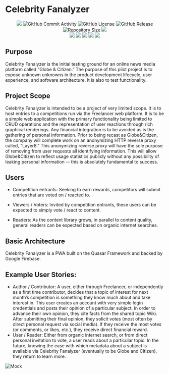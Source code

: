 # Celebrity Fanalyzer

<p align="center">
<a href="https://codecov.io/gh/globe-and-citizen/Celebrity-Fanalyzer"><img src="https://codecov.io/gh/globe-and-citizen/Celebrity-Fanalyzer/branch/develop/graph/badge.svg?token=U370QTMYZ6" /></a>
<img alt="GitHub Commit Activity" src="https://img.shields.io/github/commit-activity/m/globe-and-citizen/Celebrity-Fanalyzer" />
<img alt="GitHub License" src="https://img.shields.io/github/license/globe-and-citizen/Celebrity-Fanalyzer" />
<img alt="GitHub Release" src="https://img.shields.io/github/v/release/globe-and-citizen/Celebrity-Fanalyzer">
<img alt="Repository Size" src="https://img.shields.io/github/repo-size/globe-and-citizen/Celebrity-Fanalyzer" />
<a href="https://celebrityfanalyzer.com"><img src="https://img.shields.io/website?url=https%3A%2F%2Fcelebrityfanalyzer.com" /></a>
<br />
<img src="https://img.shields.io/github/package-json/dependency-version/globe-and-citizen/Celebrity-Fanalyzer/firebase" />
<img src="https://img.shields.io/github/package-json/dependency-version/globe-and-citizen/Celebrity-Fanalyzer/pinia" />
<img src="https://img.shields.io/github/package-json/dependency-version/globe-and-citizen/Celebrity-Fanalyzer/quasar" />
<img src="https://img.shields.io/github/package-json/dependency-version/globe-and-citizen/Celebrity-Fanalyzer/vue" />
<img src="https://img.shields.io/github/package-json/dependency-version/globe-and-citizen/Celebrity-Fanalyzer/vue-router" />
</p>

## Purpose

Celebrity Fanalyzer is the initial testing ground for an online news media platform called “Globe & Citizen.” The purpose of this pilot project is to expose unknown unknowns in the product development lifecycle, user experience, and software architecture. It is also to test functionality.

## Project Scope

Celebrity Fanalyzer is intended to be a project of very limited scope. It is to host entries to a competitions run via the Freelancer web platform. It is to be a simple web application with the primary functionality being limited to CRUD operations and the representation of user reactions through rich graphical renderings. Any financial integration is to be avoided as is the gathering of personal information.
Prior to being recast as Globe&Citizen, the company will complete work on an anonymizing HTTP reverse proxy called, "Layer8." This anonymizing reverse proxy will have the sole purpose of removing from user requests all identifying information. This will allow Globe&Citizen to reflect usage statistics publicly without any possibility of leaking personal information -- this is absolutely fundamental to success.

## Users

- Competition entrants: Seeking to earn rewards, competitors will submit entries that are voted on / reacted to.

- Viewers / Voters: Invited by competition entrants, these users can be expected to simply vote / react to content.

- Readers: As the content library grows, in parallel to content quality, general readers can be expected based on organic internet searches.

## Basic Architecture

Celebrity Fanalyzer is a PWA built on the Quasar Framework and backed by Google Firebase.

## Example User Stories:

- Author / Contributor: A user, either through Freelancer, or independently as a first time contributor, decides that a topic of interest for next month’s competition is something they know much about and take interest in. This user creates an account with very simple login credentials and posts their opinion of a particular subject. In order to advance their own opinion, they cite facts from the shared topic Wiki. After submitting their final opinion, they solicit votes (most often by direct personal request via social media). If they receive the most votes (or comments, or likes, etc.), they receive direct financial reward.
- User / Reader: Either from organic internet search, or from direct personal invitation to vote, a user reads about a particular topic. In the future, knowing the ease with which metadata about a subject is available via Celebrity Fanalyzer (eventually to be Globe and Citizen), they return to learn more.

<!-- https://celebrityfanalyzer.com/wp-admin/ -->

![Mock](/public/mock.png)
